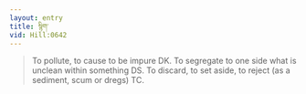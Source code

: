```yaml
---
layout: entry
title: སྙིག་
vid: Hill:0642
---
```

> To pollute, to cause to be impure DK\. To segregate to one side what is unclean within something DS\. To discard, to set aside, to reject (as a sediment, scum or dregs) TC\.


